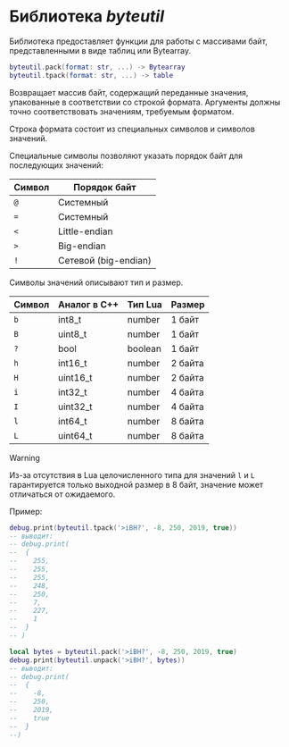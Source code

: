 # Библиотека *byteutil*

Библиотека предоставляет функции для работы с массивами байт, представленными в виде таблиц или Bytearray.

```lua
byteutil.pack(format: str, ...) -> Bytearray
byteutil.tpack(format: str, ...) -> table
```

Возвращает массив байт, содержащий переданные значения, упакованные в соответствии со строкой формата. Аргументы должны точно соответствовать значениям, требуемым форматом.

Строка формата состоит из специальных символов и символов значений.

Специальные символы позволяют указать порядок байт для последующих значений:

| Символ | Порядок байт         |
| ------ | -------------------- |
| `@`    | Системный            |
| `=`    | Системный            |
| `<`    | Little-endian        |
| `>`    | Big-endian           |
| `!`    | Сетевой (big-endian) |


Символы значений описывают тип и размер.

| Символ | Аналог в С++ | Тип Lua  | Размер  |
| ------ | ------------ | -------- | ------- |
| `b`    | int8_t       | number   | 1 байт  |
| `B`    | uint8_t      | number   | 1 байт  |
| `?`    | bool         | boolean  | 1 байт  |
| `h`    | int16_t      | number   | 2 байта |
| `H`    | uint16_t     | number   | 2 байта |
| `i`    | int32_t      | number   | 4 байта |
| `I`    | uint32_t     | number   | 4 байта |
| `l`    | int64_t      | number   | 8 байта |
| `L`    | uint64_t     | number   | 8 байта |

> [!WARNING]
> Из-за отсутствия в Lua целочисленного типа для значений `l` и `L` гарантируется
> только выходной размер в 8 байт, значение может отличаться от ожидаемого.

Пример:

```lua
debug.print(byteutil.tpack('>iBH?', -8, 250, 2019, true))
-- выводит:
-- debug.print(
--  {
--    255,
--    255,
--    255,
--    248,
--    250,
--    7,
--    227,
--    1
--  }
-- )

local bytes = byteutil.pack('>iBH?', -8, 250, 2019, true)
debug.print(byteutil.unpack('>iBH?', bytes))
-- выводит:
-- debug.print(
--  {
--    -8,
--    250,
--    2019,
--    true
--  }
--)
```
